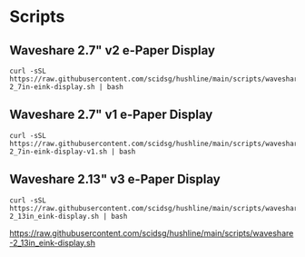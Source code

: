 # Scripts

## Waveshare 2.7" v2 e-Paper Display
```
curl -sSL https://raw.githubusercontent.com/scidsg/hushline/main/scripts/waveshare-2_7in-eink-display.sh | bash
```

## Waveshare 2.7" v1 e-Paper Display
```
curl -sSL https://raw.githubusercontent.com/scidsg/hushline/main/scripts/waveshare-2_7in-eink-display-v1.sh | bash
```

## Waveshare 2.13" v3 e-Paper Display
```
curl -sSL https://raw.githubusercontent.com/scidsg/hushline/main/scripts/waveshare-2_13in_eink-display.sh | bash
```

https://raw.githubusercontent.com/scidsg/hushline/main/scripts/waveshare-2_13in_eink-display.sh
